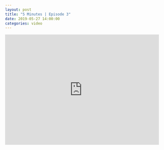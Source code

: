 ```yaml
---
layout: post		
title: "5 Minutes | Episode 3"		
date: 2019-05-27 14:00:00		
categories: video
---
```


<iframe src="https://player.vimeo.com/video/339739337" width="100%" height="360" frameborder="0" allow="autoplay; fullscreen" allowfullscreen></iframe>
